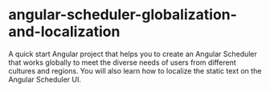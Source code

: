 # angular-scheduler-globalization-and-localization
A quick start Angular project that helps you to create an Angular Scheduler that works globally to meet the diverse needs of users from different cultures and regions. You will also learn how to localize the static text on the Angular Scheduler UI.
